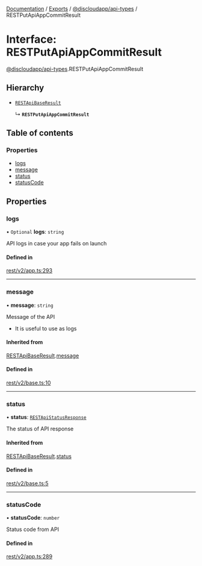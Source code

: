 [Documentation](../README.md) / [Exports](../modules.md) / [@discloudapp/api-types](../modules/discloudapp_api_types.md) / RESTPutApiAppCommitResult

# Interface: RESTPutApiAppCommitResult

[@discloudapp/api-types](../modules/discloudapp_api_types.md).RESTPutApiAppCommitResult

## Hierarchy

- [`RESTApiBaseResult`](discloudapp_api_types.RESTApiBaseResult.md)

  ↳ **`RESTPutApiAppCommitResult`**

## Table of contents

### Properties

- [logs](discloudapp_api_types.RESTPutApiAppCommitResult.md#logs)
- [message](discloudapp_api_types.RESTPutApiAppCommitResult.md#message)
- [status](discloudapp_api_types.RESTPutApiAppCommitResult.md#status)
- [statusCode](discloudapp_api_types.RESTPutApiAppCommitResult.md#statuscode)

## Properties

### logs

• `Optional` **logs**: `string`

API logs in case your app fails on launch

#### Defined in

[rest/v2/app.ts:293](https://github.com/discloud/discloud.app/blob/4f75b2e/packages/api-types/rest/v2/app.ts#L293)

___

### message

• **message**: `string`

Message of the API
- It is useful to use as logs

#### Inherited from

[RESTApiBaseResult](discloudapp_api_types.RESTApiBaseResult.md).[message](discloudapp_api_types.RESTApiBaseResult.md#message)

#### Defined in

[rest/v2/base.ts:10](https://github.com/discloud/discloud.app/blob/4f75b2e/packages/api-types/rest/v2/base.ts#L10)

___

### status

• **status**: [`RESTApiStatusResponse`](../modules/discloudapp_api_types.md#restapistatusresponse)

The status of API response

#### Inherited from

[RESTApiBaseResult](discloudapp_api_types.RESTApiBaseResult.md).[status](discloudapp_api_types.RESTApiBaseResult.md#status)

#### Defined in

[rest/v2/base.ts:5](https://github.com/discloud/discloud.app/blob/4f75b2e/packages/api-types/rest/v2/base.ts#L5)

___

### statusCode

• **statusCode**: `number`

Status code from API

#### Defined in

[rest/v2/app.ts:289](https://github.com/discloud/discloud.app/blob/4f75b2e/packages/api-types/rest/v2/app.ts#L289)
